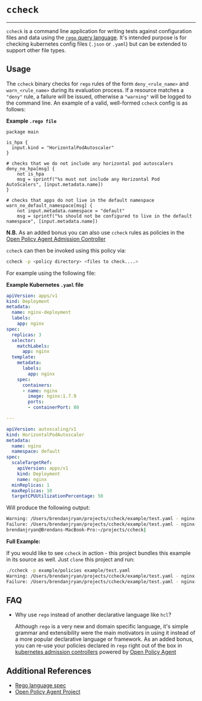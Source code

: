 # `ccheck`
---

`ccheck` is a command line application for writing tests against configuration files and data using the [`rego` query language](https://www.openpolicyagent.org/docs/latest). It's intended purpose is for checking kubernetes config files (`.json` or `.yaml`) but can be extended to support other file types.

## Usage

The `ccheck` binary checks for `rego` rules of the form `deny_<rule_name>` and `warn_<rule_name>` during its evaluation process. If a resource matches a `"deny"` rule, a failure will be issued, otherwise a `"warning"` will be logged to the command line. An example of a valid, well-formed `ccheck` config is as follows:

**Example `.rego file`**

```rego
package main

is_hpa {
  input.kind = "HorizontalPodAutoscaler"
}

# checks that we do not include any horizontal pod autoscalers
deny_no_hpa[msg] {
    not is_hpa
    msg = sprintf("%s must not include any Horizontal Pod AutoScalers", [input.metadata.name])
}

# checks that apps do not live in the default namespace
warn_no_default_namespace[msg] {
    not input.metadata.namespace = "default"
    msg = sprintf("%s should not be configured to live in the default namespace", [input.metadata.name])
```

**N.B.** As an added bonus you can also use `ccheck` rules as policies in the [Open Policy Agent Admission Controller](https://www.openpolicyagent.org/docs/latest/kubernetes-admission-control/#4-define-a-policy-and-load-it-into-opa-via-kubernetes) 

`ccheck` can then be invoked using this policy via: 

```bash 
ccheck -p <policy directory> <files to check....>
```

For example using the following file:

**Example Kubernetes `.yaml` file**

```yaml
apiVersion: apps/v1
kind: Deployment
metadata:
  name: nginx-deployment
  labels:
    app: nginx
spec:
  replicas: 3
  selector:
    matchLabels:
      app: nginx
  template:
    metadata:
      labels:
        app: nginx
    spec:
      containers:
      - name: nginx
        image: nginx:1.7.9
        ports:
        - containerPort: 80

---

apiVersion: autoscaling/v1
kind: HorizontalPodAutoscaler
metadata:
  name: nginx
  namespace: default
spec:
  scaleTargetRef:
    apiVersion: apps/v1
    kind: Deployment
    name: nginx
  minReplicas: 1
  maxReplicas: 10
  targetCPUUtilizationPercentage: 50
```

Will produce the following output: 

```bash 
Warning: /Users/brendanjryan/projects/ccheck/example/test.yaml - nginx-deployment should not be configured to live in the default namespace
Failure: /Users/brendanjryan/projects/ccheck/example/test.yaml - nginx-deployment must not include any Horizontal Pod AutoScalers
brendanjryan@Brendans-MacBook-Pro:~/projects/ccheck|
```


**Full Example:**

If you would like to see `ccheck` in action - this project bundles this example in its source as well. Just `clone` this project and run: 


```bash
./ccheck -p example/policies example/test.yaml 
Warning: /Users/brendanjryan/projects/ccheck/example/test.yaml - nginx-deployment should not be configured to live in the default namespace
Failure: /Users/brendanjryan/projects/ccheck/example/test.yaml - nginx-deployment must not include any Horizontal Pod AutoScalers
```

## FAQ

- Why use `rego` instead of another declarative language like `hcl`?

  Although `rego` is a very new and domain specific language, it's simple grammar and extensibility were the main motivators in using it instead of a more popular declarative language or framework. As an added bonus, you can re-use your policies declared in `rego` right out of the box in [kubernetes admission controllers](https://kubernetes.io/docs/reference/access-authn-authz/admission-controllers/) powered by [Open Policy Agent](https://www.openpolicyagent.org/)

## Additional References

- [Rego language spec](https://www.openpolicyagent.org/docs/latest)
- [Open Policy Agent Project](https://www.openpolicyagent.org/)
